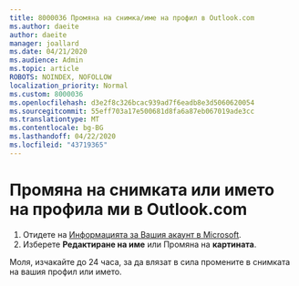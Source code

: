 ```yaml
---
title: 8000036 Промяна на снимка/име на профил в Outlook.com
ms.author: daeite
author: daeite
manager: joallard
ms.date: 04/21/2020
ms.audience: Admin
ms.topic: article
ROBOTS: NOINDEX, NOFOLLOW
localization_priority: Normal
ms.custom: 8000036
ms.openlocfilehash: d3e2f8c326bcac939ad7f6eadb8e3d5060620054
ms.sourcegitcommit: 55eff703a17e500681d8fa6a87eb067019ade3cc
ms.translationtype: MT
ms.contentlocale: bg-BG
ms.lasthandoff: 04/22/2020
ms.locfileid: "43719365"
---
```

# <a name="change-my-profile-picture-or-name-in-outlookcom"></a>Промяна на снимката или името на профила ми в Outlook.com

1. Отидете на [Информацията за Вашия акаунт в Microsoft](https://go.microsoft.com/fwlink/p/?linkid=860841).
1. Изберете **Редактиране на име** или Промяна на **картината**.

Моля, изчакайте до 24 часа, за да влязат в сила промените в снимката на вашия профил или името.